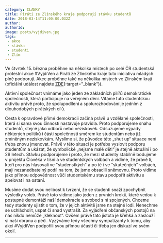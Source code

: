 ```yaml
---
category: CLANKY
title: Piráti ze Zlínského kraje podporují stávku studentů
date: 2018-03-14T11:00:00.032Z
author:
authorId:
image: posts/vyjdiven.jpg
tags: 
 - akce 
 - stávka 
 - studenti 
 - Zlín
---
```


Ve čtvrtek 15. března proběhne na několika místech po celé ČR studentská protestní akce #VyjdiVen a Piráti ze Zlínského kraje tuto iniciativu mladých plně podporují. Akce proběhne také na několika místech ve Zlínském kraji (oficiální událost najdete [ZDE](https://www.facebook.com/events/158080204911148){:target="_blank"}).

Aktivní společnost vnímáme jako jeden ze základních pilířů demokratické společnosti, která participuje na veřejném dění. Vítáme tuto studentskou aktivitu právě proto, že spolupodílení a spolurozhodování je jedním z dlouhodobých pirátských cílů.

Cesta k opravdové přímé demokracii začíná právě u vzdělané společnosti, která si sama svou činností nastavuje pravidla. Proto podporujeme snahu studentů, stejně jako odborů nebo neziskovek. Odsuzujeme výpady některých politiků i části společnosti směrem ke studentům nebo již zmíněným neziskovkám. Myslíme si, že původce této „shut up“ situace není třeba znovu jmenovat. Právě v této situaci je potřeba vyslovit podporu studentům a ukázat, že symbolické „nejsme malé děti“ je stejně aktuální i po 29 letech. Stávku podporujeme i proto, že mezi studenty stabilně bodujeme v projektu Člověka v tísni a ve studentských volbách a vidíme, že právě ti, kteří pro nás hlasovali ve "studenstkých" a po té i ve "skutečných" volbách,  mají nezanedbatelný podíl na tom, že jsme obsadili sněmovnu. Proto vidíme jako přímou odpovědnost vůči studentskému stavu podpořit aktivitu a apelovat i na ostaní.

Musíme dodat svou nelibost k tvrzení, že se studenti snaží zpochybnit výsledky voleb. Právě toto vidíme jako jeden z prvních kroků, které vedou k postupné demontáži naší demokracie a svobod s ní spojených. Chceme tedy studenty ujistit o tom, že v jejich aktivitě jsme na stejné lodi. Nenechme se uchlácholit, uspat či snad vystrašit. Za vyjádření občanských postojů na nás nikdo nemůže „kleknout“. Ovšem právě tato jistota je křehká a zaslouží si naši obranu a péči.
Vyzýváme tedy všechny sympatizanty k tomu, aby akci #VyjdiVen podpořili svou přímou účastí či třeba jen diskuzí ve svém okolí.

- - -
